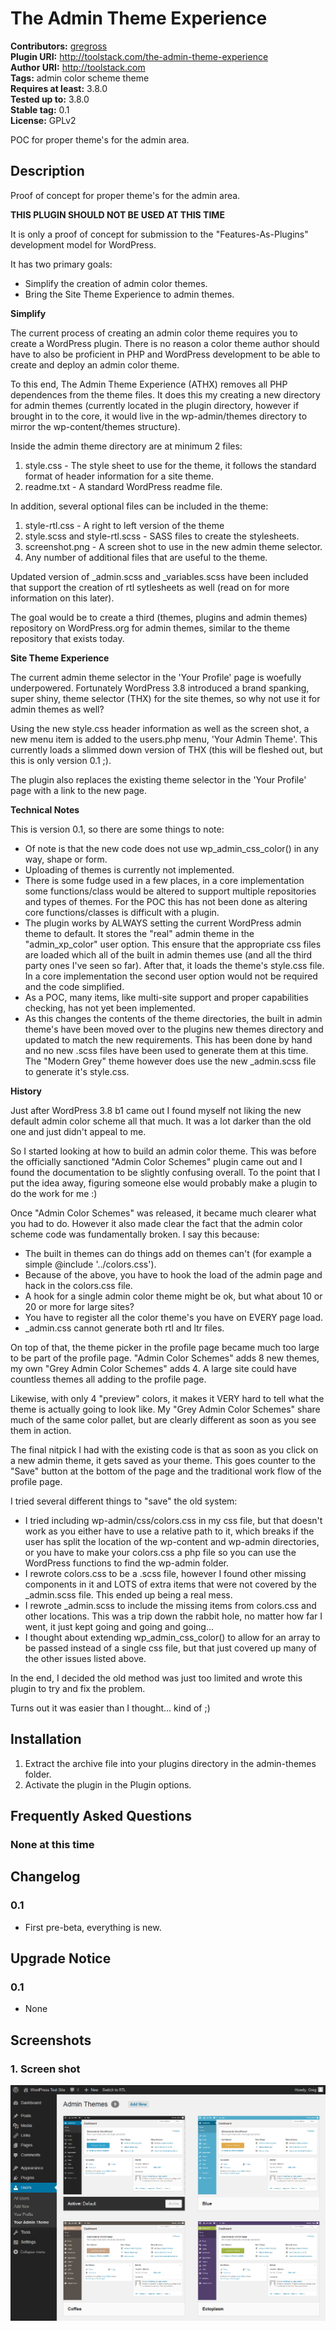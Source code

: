 # The Admin Theme Experience #
**Contributors:** [gregross](https://profiles.wordpress.org/gregross/)  
**Plugin URI:** http://toolstack.com/the-admin-theme-experience  
**Author URI:** http://toolstack.com  
**Tags:** admin color scheme theme  
**Requires at least:** 3.8.0  
**Tested up to:** 3.8.0  
**Stable tag:** 0.1  
**License:** GPLv2  

POC for proper theme's for the admin area.

## Description ##

Proof of concept for proper theme's for the admin area.

**THIS PLUGIN SHOULD NOT BE USED AT THIS TIME**

It is only a proof of concept for submission to the "Features-As-Plugins" development model for WordPress.

It has two primary goals:

* Simplify the creation of admin color themes.
* Bring the Site Theme Experience to admin themes.

**Simplify**

The current process of creating an admin color theme requires you to create a WordPress plugin.  There is no reason a color theme author should have to also be proficient in PHP and WordPress development to be able to create and deploy an admin color theme.

To this end, The Admin Theme Experience (ATHX) removes all PHP dependences from the theme files.   It does this my creating a new directory for admin themes (currently located in the plugin directory, however if brought in to the core, it would live in the wp-admin/themes directory to mirror the wp-content/themes structure).

Inside the admin theme directory are at minimum 2 files:

1. style.css - The style sheet to use for the theme, it follows the standard format of header information for a site theme.
2. readme.txt - A standard WordPress readme file.

In addition, several optional files can be included in the theme:

1. style-rtl.css - A right to left version of the theme
2. style.scss and style-rtl.scss - SASS files to create the stylesheets.
3. screenshot.png - A screen shot to use in the new admin theme selector.
4. Any number of additional files that are useful to the theme.

Updated version of _admin.scss and _variables.scss have been included that support the creation of rtl sytlesheets as well (read on for more information on this later).

The goal would be to create a third (themes, plugins and admin themes) repository on WordPress.org for admin themes, similar to the theme repository that exists today.

**Site Theme Experience**

The current admin theme selector in the 'Your Profile' page is woefully underpowered.  Fortunately WordPress 3.8 introduced a brand spanking, super shiny, theme selector (THX) for the site themes, so why not use it for admin themes as well?

Using the new style.css header information as well as the screen shot, a new menu item is added to the users.php menu, 'Your Admin Theme'.  This currently loads a slimmed down version of THX (this will be fleshed out, but this is only version 0.1 ;).

The plugin also replaces the existing theme selector in the 'Your Profile' page with a link to the new page.

**Technical Notes**

This is version 0.1, so there are some things to note:

* Of note is that the new code does not use wp_admin_css_color() in any way, shape or form.
* Uploading of themes is currently not implemented.
* There is some fudge used in a few places, in a core implementation some functions/class would be altered to support multiple repositories and types of themes.  For the POC this has not been done as altering core functions/classes is difficult with a plugin.
* The plugin works by ALWAYS setting the current WordPress admin theme to default.  It stores the "real" admin theme in the "admin_xp_color" user option.  This ensure that the appropriate css files are loaded which all of the built in admin themes use (and all the third party ones I've seen so far).  After that, it loads the theme's style.css file.  In a core implementation the second user option would not be required and the code simplified.
* As a POC, many items, like multi-site support and proper capabilities checking, has not yet been implemented.
* As this changes the contents of the theme directories, the built in admin theme's have been moved over to the plugins new themes directory and updated to match the new requirements.  This has been done by hand and no new .scss files have been used to generate them at this time.  The "Modern Grey" theme however does use the new _admin.scss file to generate it's style.css.

**History**

Just after WordPress 3.8 b1 came out I found myself not liking the new default admin color scheme all that much.  It was a lot darker than the old one and just didn't appeal to me.

So I started looking at how to build an admin color theme.  This was before the officially sanctioned "Admin Color Schemes" plugin came out and I found the documentation to be slightly confusing overall.  To the point that I put the idea away, figuring someone else would probably make a plugin to do the work for me :)

Once "Admin Color Schemes" was released, it became much clearer what you had to do.  However it also made clear the fact that the admin color scheme code was fundamentally broken.  I say this because:

* The built in themes can do things add on themes can't (for example a simple @include '../colors.css').
* Because of the above, you have to hook the load of the admin page and hack in the colors.css file.
* A hook for a single admin color theme might be ok, but what about 10 or 20 or more for large sites?
* You have to register all the color theme's you have on EVERY page load.
* _admin.css cannot generate both rtl and ltr files.

On top of that, the theme picker in the profile page became much too large to be part of the profile page.  "Admin Color Schemes" adds 8 new themes, my own "Grey Admin Color Schemes" adds 4.  A large site could have countless themes all adding to the profile page.

Likewise, with only 4 "preview" colors, it makes it VERY hard to tell what the theme is actually going to look like.  My "Grey Admin Color Schemes" share much of the same color pallet, but are clearly different as soon as you see them in action.

The final nitpick I had with the existing code is that as soon as you click on a new admin theme, it gets saved as your theme.  This goes counter to the "Save" button at the bottom of the page and the traditional work flow of the profile page.

I tried several different things to "save" the old system:

* I tried including wp-admin/css/colors.css in my css file, but that doesn't work as you either have to use a relative path to it, which breaks if the user has split the location of the wp-content and wp-admin directories, or you have to make your colors.css a php file so you can use the WordPress functions to find the wp-admin folder.
* I rewrote colors.css to be a .scss file, however I found other missing components in it and LOTS of extra items that were not covered by the _admin.scss file.  This ended up being a real mess.
* I rewrote _admin.scss to include the missing items from colors.css and other locations.  This was a trip down the rabbit hole, no matter how far I went, it just kept going and going and going...
* I thought about extending wp_admin_css_color() to allow for an array to be passed instead of a single css file, but that just covered up many of the other issues listed above.

In the end, I decided the old method was just too limited and wrote this plugin to try and fix the problem.

Turns out it was easier than I thought... kind of ;)

## Installation ##

1. Extract the archive file into your plugins directory in the admin-themes folder.
2. Activate the plugin in the Plugin options.

## Frequently Asked Questions ##

### None at this time ###

## Changelog ##
### 0.1 ###
* First pre-beta, everything is new.

## Upgrade Notice ##
### 0.1 ###
* None

## Screenshots ##

### 1. Screen shot ###
![Screen shot](assets/screenshot-1.png)


